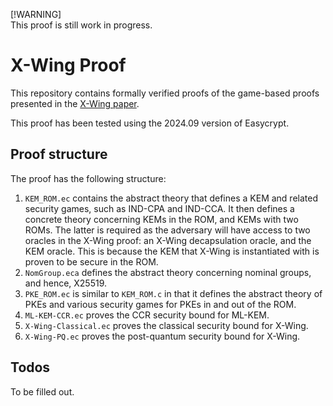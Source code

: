 [!WARNING]  
This proof is still work in progress.

# X-Wing Proof

This repository contains formally verified proofs of the game-based proofs presented in the [X-Wing paper](https://cic.iacr.org/p/1/1/21).

This proof has been tested using the 2024.09 version of Easycrypt.

## Proof structure

The proof has the following structure:

1. `KEM_ROM.ec` contains the abstract theory that defines a KEM and related security games, such as IND-CPA and IND-CCA. It then defines a concrete theory concerning KEMs in the ROM, and KEMs with two ROMs. The latter is required as the adversary will have access to two oracles in the X-Wing proof: an X-Wing decapsulation oracle, and the KEM oracle. This is because the KEM that X-Wing is instantiated with is proven to be secure in the ROM.
2. `NomGroup.eca` defines the abstract theory concerning nominal groups, and hence, X25519.
3. `PKE_ROM.ec` is similar to `KEM_ROM.c` in that it defines the abstract theory of PKEs and various security games for PKEs in and out of the ROM.
4. `ML-KEM-CCR.ec` proves the CCR security bound for ML-KEM.
5. `X-Wing-Classical.ec` proves the classical security bound for X-Wing.
6. `X-Wing-PQ.ec` proves the post-quantum security bound for X-Wing.

## Todos

To be filled out.


